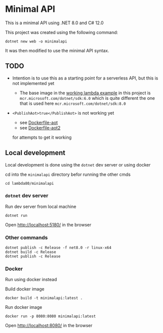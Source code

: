 # Minimal API

This is a minimal API using .NET 8.0 and C# 12.0

This project was created using the following command:
```shell
dotnet new web -o minimalapi
```
It was then modified to use the minimal API syntax.

## TODO
- Intention is to use this as a starting point for a serverless API, but this is not implemented yet
  - The base image in the [working lambda example](../../lambda/README.md) in this project is `mcr.microsoft.com/dotnet/sdk:6.0` 
    which is quite 
    different the one that is used here `mcr.microsoft.com/dotnet/sdk:8.0`
- `<PublishAot>true</PublishAot>` is not working yet 
  - see [Dockerfile-aot](./Dockerfile-aot) 
  - see [Dockerfile-aot2](./Dockerfile-aot2) 

  for attempts to get it working

## Local development
Local development is done using the `dotnet` dev server or using docker

cd into the `minimalapi` directory befor running the other cmds
```shell
cd lambda80/minimalapi
```

### `dotnet` dev server
Run dev server from local machine
```shell
dotnet run
```
Open [http://localhost:5180/](http://localhost:5180/) in the browser

### Other commands
```shell
dotnet publish -c Release -f net8.0 -r linux-x64
dotnet build -c Release
dotnet publish -c Release
```
### Docker
Run using docker instead 

Build docker image
```shell
docker build -t minimalapi:latest .
```

Run docker image
```shell
docker run -p 8080:8080 minimalapi:latest
```

Open [http://localhost:8080/](http://localhost:8080/) in the browser